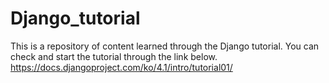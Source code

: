 # Django_tutorial
This is a repository of content learned through the Django tutorial.
You can check and start the tutorial through the link below.
https://docs.djangoproject.com/ko/4.1/intro/tutorial01/
